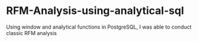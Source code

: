 # RFM-Analysis-using-analytical-sql
Using window and analytical functions in PostgreSQL, I was able to conduct classic RFM analysis
